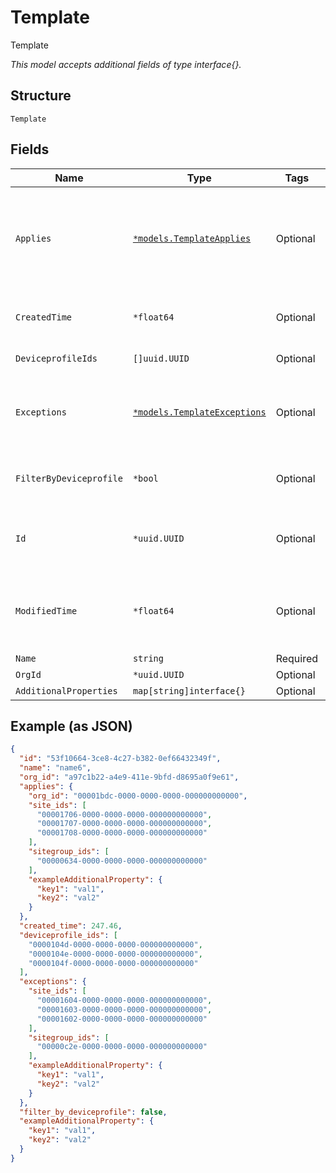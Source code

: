 
# Template

Template

*This model accepts additional fields of type interface{}.*

## Structure

`Template`

## Fields

| Name | Type | Tags | Description |
|  --- | --- | --- | --- |
| `Applies` | [`*models.TemplateApplies`](../../doc/models/template-applies.md) | Optional | Where this template should be applied to, can be org_id, site_ids, sitegroup_ids |
| `CreatedTime` | `*float64` | Optional | When the object has been created, in epoch |
| `DeviceprofileIds` | `[]uuid.UUID` | Optional | List of Device Profile ids |
| `Exceptions` | [`*models.TemplateExceptions`](../../doc/models/template-exceptions.md) | Optional | Where this template should not be applied to (takes precedence) |
| `FilterByDeviceprofile` | `*bool` | Optional | Whether to further filter by Device Profile |
| `Id` | `*uuid.UUID` | Optional | Unique ID of the object instance in the Mist Organnization |
| `ModifiedTime` | `*float64` | Optional | When the object has been modified for the last time, in epoch |
| `Name` | `string` | Required | - |
| `OrgId` | `*uuid.UUID` | Optional | - |
| `AdditionalProperties` | `map[string]interface{}` | Optional | - |

## Example (as JSON)

```json
{
  "id": "53f10664-3ce8-4c27-b382-0ef66432349f",
  "name": "name6",
  "org_id": "a97c1b22-a4e9-411e-9bfd-d8695a0f9e61",
  "applies": {
    "org_id": "00001bdc-0000-0000-0000-000000000000",
    "site_ids": [
      "00001706-0000-0000-0000-000000000000",
      "00001707-0000-0000-0000-000000000000",
      "00001708-0000-0000-0000-000000000000"
    ],
    "sitegroup_ids": [
      "00000634-0000-0000-0000-000000000000"
    ],
    "exampleAdditionalProperty": {
      "key1": "val1",
      "key2": "val2"
    }
  },
  "created_time": 247.46,
  "deviceprofile_ids": [
    "0000104d-0000-0000-0000-000000000000",
    "0000104e-0000-0000-0000-000000000000",
    "0000104f-0000-0000-0000-000000000000"
  ],
  "exceptions": {
    "site_ids": [
      "00001604-0000-0000-0000-000000000000",
      "00001603-0000-0000-0000-000000000000",
      "00001602-0000-0000-0000-000000000000"
    ],
    "sitegroup_ids": [
      "00000c2e-0000-0000-0000-000000000000"
    ],
    "exampleAdditionalProperty": {
      "key1": "val1",
      "key2": "val2"
    }
  },
  "filter_by_deviceprofile": false,
  "exampleAdditionalProperty": {
    "key1": "val1",
    "key2": "val2"
  }
}
```

